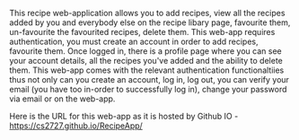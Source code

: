 This recipe web-application allows you to add recipes, view all the recipes added by you and everybody else on the recipe libary page, favourite them, un-favourite the favourited recipes, delete them. This web-app requires authentication, you must create an account in order to add recipes, favourite them. Once logged in, there is a profile page where you can see your account details, all the recipes you've added and the ability to delete them. This web-app comes with the relevant authentication functionaltiies thus not only can you create an account, log in, log out, you can verify your email (you have too in-order to successfully log in), change your password via email or on the web-app.

Here is the URL for this web-app as it is hosted by Github IO - https://cs2727.github.io/RecipeApp/ 
